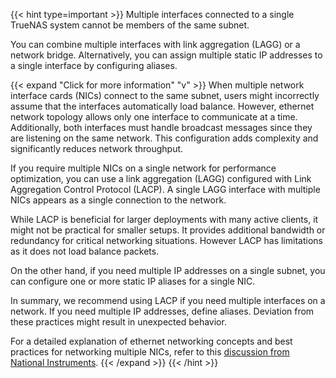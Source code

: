 &NewLine;

{{< hint type=important >}}
Multiple interfaces connected to a single TrueNAS system cannot be members of the same subnet.

You can combine multiple interfaces with link aggregation (LAGG) or a network bridge.
Alternatively, you can assign multiple static IP addresses to a single interface by configuring aliases.

{{< expand "Click for more information" "v" >}}
When multiple network interface cards (NICs) connect to the same subnet, users might incorrectly assume that the interfaces automatically load balance.
However, ethernet network topology allows only one interface to communicate at a time.
Additionally, both interfaces must handle broadcast messages since they are listening on the same network.
This configuration adds complexity and significantly reduces network throughput.

If you require multiple NICs on a single network for performance optimization, you can use a link aggregation (LAGG) configured with Link Aggregation Control Protocol (LACP).
A single LAGG interface with multiple NICs appears as a single connection to the network.

While LACP is beneficial for larger deployments with many active clients, it might not be practical for smaller setups.
It provides additional bandwidth or redundancy for critical networking situations.
However LACP has limitations as it does not load balance packets.

On the other hand, if you need multiple IP addresses on a single subnet, you can configure one or more static IP aliases for a single NIC.

In summary, we recommend using LACP if you need multiple interfaces on a network.
If you need multiple IP addresses, define aliases. Deviation from these practices might result in unexpected behavior.

For a detailed explanation of ethernet networking concepts and best practices for networking multiple NICs, refer to this [discussion from National Instruments](https://www.ni.com/en-us/support/documentation/supplemental/11/best-practices-for-using-multiple-network-interfaces--nics--with.html).
{{< /expand >}}
{{< /hint >}}
